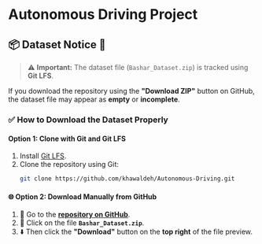 # Autonomous Driving Project

## 📦 Dataset Notice 🚗

> ⚠️ **Important:** The dataset file (`Bashar_Dataset.zip`) is tracked using **Git LFS**.

If you download the repository using the **"Download ZIP"** button on GitHub, the dataset file may appear as **empty** or **incomplete**.

### ✅ How to Download the Dataset Properly

#### Option 1: Clone with Git and Git LFS

1. Install [Git LFS](https://git-lfs.github.com/).
2. Clone the repository using Git:
   ```bash
   git clone https://github.com/khawaldeh/Autonomous-Driving.git

#### 🌐 Option 2: Download Manually from GitHub

1. 🔗 Go to the **[repository on GitHub](https://github.com/khawaldeh/Autonomous-Driving)**.
2. 📄 Click on the file **`Bashar_Dataset.zip`**.
3. ⬇️ Then click the **"Download"** button on the **top right** of the file preview.
